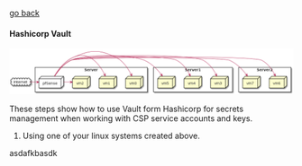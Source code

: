    <!-- Copyright 2020 SJULTRA, inc.

   Licensed under the Apache License, Version 2.0 (the "License");
   you may not use this file except in compliance with the License.
   You may obtain a copy of the License at

       http://www.apache.org/licenses/LICENSE-2.0

   Unless required by applicable law or agreed to in writing, software
   distributed under the License is distributed on an "AS IS" BASIS,
   WITHOUT WARRANTIES OR CONDITIONS OF ANY KIND, either express or implied.
   See the License for the specific language governing permissions and
   limitations under the License. -->
   
[go back](../README.md)

#### Hashicorp Vault

![alt text](/_images/pfSense.png "pf")

These steps show how to use Vault form Hashicorp for secrets management when working with CSP service accounts and keys.


1. Using one of your linux systems created above.

asdafkbasdk
